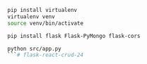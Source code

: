 
```bash
pip install virtualenv
virtualenv venv
source venv/bin/activate

pip install flask Flask-PyMongo flask-cors

python src/app.py
```# flask-react-crud-24
